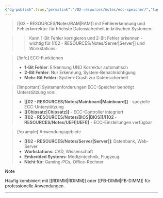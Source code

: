 ```yaml
---
{"dg-publish":true,"permalink":"/02-resources/notes/ecc-speicher/","tags":["hardware/speicher","sicherheit/datenintegrität","server/hardware"],"noteIcon":"","updated":"2025-09-16T10:51:03.059+02:00"}
---
```



> [[02 - RESOURCES/Notes/RAM\|RAM]] mit Fehlererkennung und Fehlerkorrektur für höchste Datensicherheit in kritischen Systemen.

>> Kann 1-Bit Fehler korrigieren und 2-Bit Fehler erkennen - wichtig für [[02 - RESOURCES/Notes/Server\|Server]] und Workstations.

>[!info] ECC-Funktionen
>- **1-Bit Fehler**: Erkennung UND Korrektur automatisch
>- **2-Bit Fehler**: Nur Erkennung, System-Benachrichtigung
>- **Mehr-Bit Fehler**: System-Crash zur Datensicherheit

>[!important] Systemanforderungen
>ECC-Speicher benötigt Unterstützung von:
>- **[[02 - RESOURCES/Notes/Mainboard\|Mainboard]]** - spezielle ECC-Unterstützung
>- **[[Chipsatz\|Chipsatz]]** - ECC-Controller integriert
>- **[[02 - RESOURCES/Notes/BIOS\|BIOS]]/[[02 - RESOURCES/Notes/UEFI\|UEFI]]** - ECC-Einstellungen verfügbar

>[!example] Anwendungsgebiete
>- **[[02 - RESOURCES/Notes/Server\|Server]]**: Datenbank, Web-Server
>- **Workstations**: CAD, Wissenschaft
>- **Embedded Systems**: Medizintechnik, Flugzeug
>- **Nicht für**: Gaming-PCs, Office-Rechner

>[!note] 
>Häufig kombiniert mit [[RDIMM\|RDIMM]] oder [[FB-DIMM\|FB-DIMM]] für professionelle Anwendungen.

---